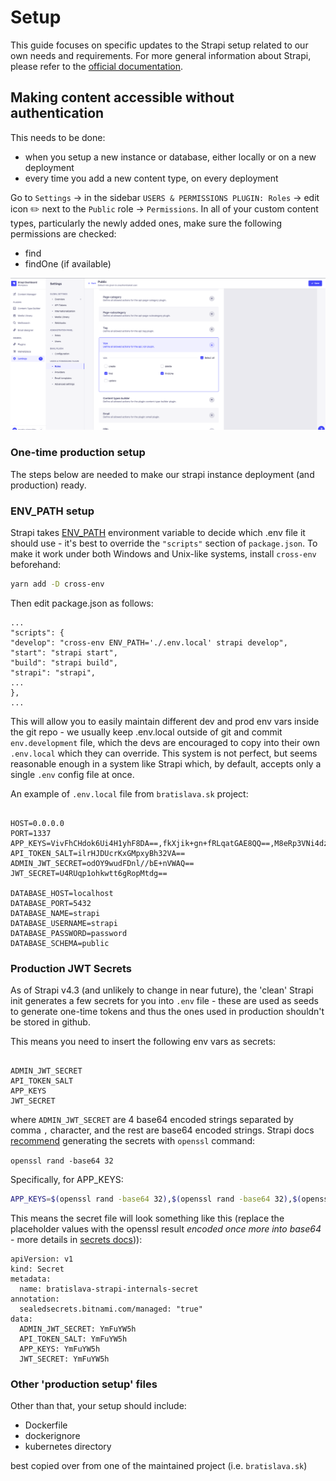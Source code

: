 # Setup

This guide focuses on specific updates to the Strapi setup related to our own needs and requirements. For more general information about Strapi, please refer to the [official documentation](https://strapi.io/documentation/developer-docs/latest/getting-started/introduction.html).

## Making content accessible without authentication

This needs to be done:

- when you setup a new instance or database, either locally or on a new deployment
- every time you add a new content type, on every deployment

Go to `Settings` -> in the sidebar `USERS & PERMISSIONS PLUGIN: Roles` -> edit icon ✏️ next to the `Public` role -> `Permissions`. In all of your custom content types, particularly the newly added ones, make sure the following permissions are checked:

- find
- findOne (if available)

![](./assets/strapi-public-permissions.png)

### One-time production setup

The steps below are needed to make our strapi instance deployment (and production) ready.

### ENV_PATH setup

Strapi takes [ENV_PATH](https://docs.strapi.io/developer-docs/latest/setup-deployment-guides/configurations/optional/environment.html#strapi-s-environment-variables) environment variable to decide which .env file it should use - it's best to override the `"scripts"` section of `package.json`. To make it work under both Windows and Unix-like systems, install `cross-env` beforehand:

```bash
yarn add -D cross-env
```

Then edit package.json as follows:

```
...
"scripts": {
"develop": "cross-env ENV_PATH='./.env.local' strapi develop",
"start": "strapi start",
"build": "strapi build",
"strapi": "strapi",
...
},
...

```

This will allow you to easily maintain different dev and prod env vars inside the git repo - we usually keep .env.local outside of git and commit `env.development` file, which the devs are encouraged to copy into their own `.env.local` which they can override. This system is not perfect, but seems reasonable enough in a system like Strapi which, by default, accepts only a single `.env` config file at once.

An example of `.env.local` file from `bratislava.sk` project:

```

HOST=0.0.0.0
PORT=1337
APP_KEYS=VivFhCHdok6Ui4H1yhF8DA==,fkXjik+gn+fRLqatGAE8QQ==,M8eRp3VNi4dzdfHOTBlT7w==,PODWh8urxrSZKWXWxiEV3w==
API_TOKEN_SALT=ilrHJDUcrKxGMpxyBh32VA==
ADMIN_JWT_SECRET=odOY9wudFDnl//bE+nVWAQ==
JWT_SECRET=U4RUqp1ohkwtt6gRopMtdg==

DATABASE_HOST=localhost
DATABASE_PORT=5432
DATABASE_NAME=strapi
DATABASE_USERNAME=strapi
DATABASE_PASSWORD=password
DATABASE_SCHEMA=public

```

### Production JWT Secrets

As of Strapi v4.3 (and unlikely to change in near future), the 'clean' Strapi init generates a few secrets for you into `.env` file - these are used as seeds to generate one-time tokens and thus the ones used in production shouldn't be stored in github.

This means you need to insert the following env vars as secrets:

```

ADMIN_JWT_SECRET
API_TOKEN_SALT
APP_KEYS
JWT_SECRET

```

where `ADMIN_JWT_SECRET` are 4 base64 encoded strings separated by comma `,` character, and the rest are base64 encoded strings. Strapi docs [recommend](https://docs.strapi.io/developer-docs/latest/setup-deployment-guides/deployment/hosting-guides/heroku.html) generating the secrets with `openssl` command:

`openssl rand -base64 32`

Specifically, for APP_KEYS:

```bash
APP_KEYS=$(openssl rand -base64 32),$(openssl rand -base64 32),$(openssl rand -base64 32),$(openssl rand -base64 32)
```

This means the secret file will look something like this (replace the placeholder values with the openssl result _encoded once more into base64_ - more details in [secrets docs](../recipes/env-vars-and-secrets))):

```
apiVersion: v1
kind: Secret
metadata:
  name: bratislava-strapi-internals-secret
annotation:
  sealedsecrets.bitnami.com/managed: "true"
data:
  ADMIN_JWT_SECRET: YmFuYW5h
  API_TOKEN_SALT: YmFuYW5h
  APP_KEYS: YmFuYW5h
  JWT_SECRET: YmFuYW5h
```

### Other 'production setup' files

Other than that, your setup should include:

- Dockerfile
- dockerignore
- kubernetes directory

best copied over from one of the maintained project (i.e. `bratislava.sk`)
